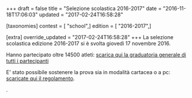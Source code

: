 +++
draft = false
title = "Selezione scolastica 2016-2017"
date = "2016-11-18T17:06:03"
updated = "2017-02-24T16:58:28"

[taxonomies]
contest = [ "school",]
edition = [ "2016-2017",]

[extra]
override_updated = "2017-02-24T16:58:28"
+++
La selezione scolastica edizione 2016-2017 si è svolta giovedì 17 novembre 2016.

Hanno partecipato oltre 14500 atleti: [scarica qui la graduatoria generale di tutti i partecipanti](/oldsite/125/Classifica_generale_scolastica2016_pubblicata.xlsx)

E' stato possibile sostenere la prova sia in modalità cartacea o a pc: [scaricate qui il regolamento](/oldsite/125/OII-RegSelScolastica_2016.pdf).

.
